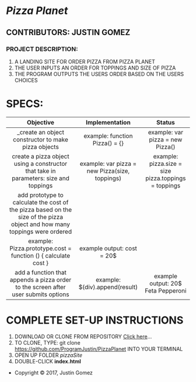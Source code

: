 # _Pizza Planet_

## CONTRIBUTORS: **JUSTIN GOMEZ**

### PROJECT DESCRIPTION:
1. A LANDING SITE FOR ORDER PIZZA FROM PIZZA PLANET
1. THE USER INPUTS AN ORDER FOR TOPPINGS AND SIZE OF PIZZA
2. THE PROGRAM OUTPUTS THE USERS ORDER BASED ON THE USERS CHOICES

# SPECS:

| Objective | Implementation | Status |
|:-------------:|:-------------:|:-------------:|
| _create an object constructor to make pizza objects | example: function Pizza() = {} | example: var pizza = new Pizza() |
|  create a pizza object using a constructor that take in parameters: size and toppings | example: var pizza = new Pizza(size, toppings) | example: pizza.size = size pizza.toppings = toppings |
| add prototype to calculate the cost of the pizza based on the size of the pizza object and how many toppings were ordered
| example: Pizza.prototype.cost = function () { calculate cost } | example output: cost = 20$ |
| add a function that appends a pizza order to the screen after user submits options | example: $(div).append(result) | example output: 20$ Feta Pepperoni |

# COMPLETE SET-UP INSTRUCTIONS
1. DOWNLOAD OR CLONE FROM REPOSITORY [Click here](https://github.com/ProgramJustin/PizzaPlanet)...
2. TO CLONE, TYPE: git clone https://github.com/ProgramJustin/PizzaPlanet INTO YOUR TERMINAL
3. OPEN UP FOLDER _pizzaSite_
4. DOUBLE-CLICK **index.html**

* Copyright © 2017, Justin Gomez
